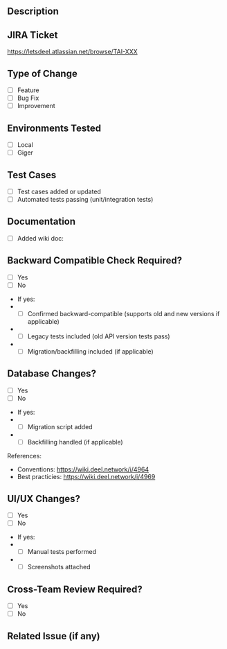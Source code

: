 ## Description
<!-- Briefly explain the primary changes contained in this PR -->

## JIRA Ticket
<!-- Link to JIRA Ticket -->
https://letsdeel.atlassian.net/browse/TAI-XXX

## Type of Change
<!-- Check all that apply -->
- [ ] Feature
- [ ] Bug Fix
- [ ] Improvement

## Environments Tested
- [ ] Local
- [ ] Giger

## Test Cases
- [ ] Test cases added or updated
- [ ] Automated tests passing (unit/integration tests)

## Documentation
- [ ] Added wiki doc: <!-- Add link here -->

## Backward Compatible Check Required?
- [ ] Yes
- [ ] No
- If yes:
- - [ ] Confirmed backward-compatible (supports old and new versions if applicable)
- - [ ] Legacy tests included (old API version tests pass)
- - [ ] Migration/backfilling included (if applicable)

## Database Changes?
- [ ] Yes
- [ ] No
- If yes:
- - [ ] Migration script added
- - [ ] Backfilling handled (if applicable)

References:
- Conventions: https://wiki.deel.network/i/4964
- Best practicies: https://wiki.deel.network/i/4969

## UI/UX Changes?
- [ ] Yes
- [ ] No
- If yes:
- - [ ] Manual tests performed
- - [ ] Screenshots attached

## Cross-Team Review Required?
- [ ] Yes
- [ ] No
<!-- If yes, add context for cross-team review: -->

## Related Issue (if any)
<!-- Link any related issues or tickets here (e.g., fixes #123) -->
